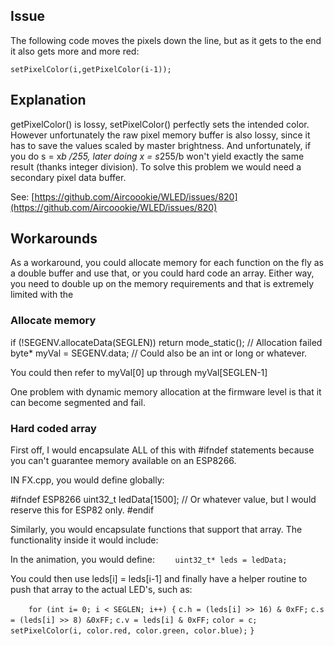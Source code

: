 ## Issue
The following code moves the pixels down the line, but as it gets to the end it also gets more and more red:

`setPixelColor(i,getPixelColor(i-1));`

## Explanation

getPixelColor() is lossy, setPixelColor() perfectly sets the intended color. However unfortunately the raw pixel memory buffer is also lossy, since it has to save the values scaled by master brightness. And unfortunately, if you do s = x*b /255, later doing x = s*255/b won't yield exactly the same result (thanks integer division). To solve this problem we would need a secondary pixel data buffer.

See: [https://github.com/Aircoookie/WLED/issues/820](https://github.com/Aircoookie/WLED/issues/820)

## Workarounds
As a workaround, you could allocate memory for each function on the fly as a double buffer and use that, or you could hard code an array. Either way, you need to double up on the memory requirements and that is extremely limited with the 

### Allocate memory
  if (!SEGENV.allocateData(SEGLEN)) return mode_static(); // Allocation failed
  byte* myVal = SEGENV.data;                              // Could also be an int or long or whatever.

  You could then refer to myVal[0] up through myVal[SEGLEN-1]

One problem with dynamic memory allocation at the firmware level is that it can become segmented and fail.

### Hard coded array

First off, I would encapsulate ALL of this with #ifndef statements because you can't guarantee memory available on an ESP8266.

IN FX.cpp, you would define globally:

#ifndef ESP8266
uint32_t ledData[1500];            // Or whatever value, but I would reserve this for ESP82 only.
#endif

Similarly, you would encapsulate functions that support that array. The functionality inside it would include:

In the animation, you would define:
`    uint32_t* leds = ledData;`

You could then use leds[i] = leds[i-1] and finally have a helper routine to push that array to the actual LED's, such as:

`    for (int i= 0; i < SEGLEN; i++) {`
      `c.h = (leds[i] >> 16) & 0xFF;`
      `c.s = (leds[i] >> 8) &0xFF;`
      `c.v = leds[i] & 0xFF;`
      `color = c;`
      `setPixelColor(i, color.red, color.green, color.blue);`
    `}`